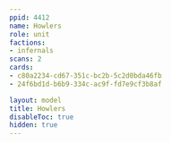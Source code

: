 ```yaml
---
ppid: 4412
name: Howlers
role: unit
factions:
- infernals
scans: 2
cards:
- c80a2234-cd67-351c-bc2b-5c2d0bda46fb
- 24f6bd1d-b6b9-334c-ac9f-fd7e9cf3b8af

layout: model
title: Howlers
disableToc: true
hidden: true
---
```

